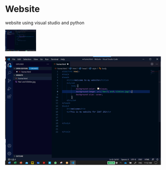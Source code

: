 # Website
website using visual studio and python

<img src="images/Screenshot%20(114).png" width="100">

![](images/Screenshot%20(114).png) 
